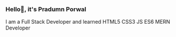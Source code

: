 ### Hello👋, it's Pradumn Porwal 
I am a Full Stack Developer and learned HTML5 CSS3 JS ES6
MERN Developer

<!--
**pradumnporwal13/pradumnporwal13** is a ✨ _special_ ✨ repository because its `README.md` (this file) appears on your GitHub profile.

Here are some ideas to get you started:

- 🔭 I’m currently working on learning Programming
- 🌱 I’m currently learning Anroid flutter development
- 👯 I’m looking to collaborate on my project
- 🤔 I’m looking for help with my portfolio's documentation
- 💬 Ask me about nothing
- 📫 How to reach me: mail me on pradumnporwal@gmail.com or call me on +91 7222981631
- 😄 Pronouns: He/His
- ⚡ Fun fact: me and my life  both playing with eachother 
-->
